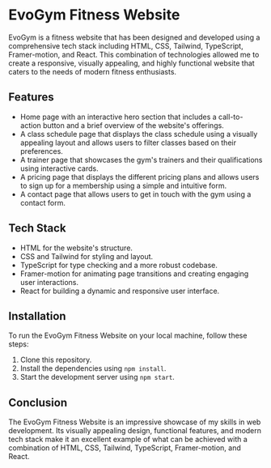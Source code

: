# EvoGym Fitness Website

EvoGym is a fitness website that has been designed and developed using a comprehensive tech stack including HTML, CSS, Tailwind, TypeScript, Framer-motion, and React. This combination of technologies allowed me to create a responsive, visually appealing, and highly functional website that caters to the needs of modern fitness enthusiasts.

## Features

- Home page with an interactive hero section that includes a call-to-action button and a brief overview of the website's offerings.
- A class schedule page that displays the class schedule using a visually appealing layout and allows users to filter classes based on their preferences.
- A trainer page that showcases the gym's trainers and their qualifications using interactive cards.
- A pricing page that displays the different pricing plans and allows users to sign up for a membership using a simple and intuitive form.
- A contact page that allows users to get in touch with the gym using a contact form.

## Tech Stack

- HTML for the website's structure.
- CSS and Tailwind for styling and layout.
- TypeScript for type checking and a more robust codebase.
- Framer-motion for animating page transitions and creating engaging user interactions.
- React for building a dynamic and responsive user interface.

## Installation

To run the EvoGym Fitness Website on your local machine, follow these steps:

1. Clone this repository.
2. Install the dependencies using `npm install`.
3. Start the development server using `npm start`.

## Conclusion

The EvoGym Fitness Website is an impressive showcase of my skills in web development. Its visually appealing design, functional features, and modern tech stack make it an excellent example of what can be achieved with a combination of HTML, CSS, Tailwind, TypeScript, Framer-motion, and React.
